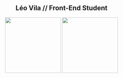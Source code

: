 

<div align="center"><h2>Léo Vila // Front-End Student</h2>

<img height="180em" src="https://github-readme-stats.vercel.app/api?username=leovilaeu&show_icons=true&theme=synthwave&include_all_commits=true&count_private=true"/>
<img height="180em" src="https://github-readme-stats.vercel.app/api/top-langs/?username=leovilaeu&layout=compact&langs_count=7&theme=synthwave"/>

</div>

